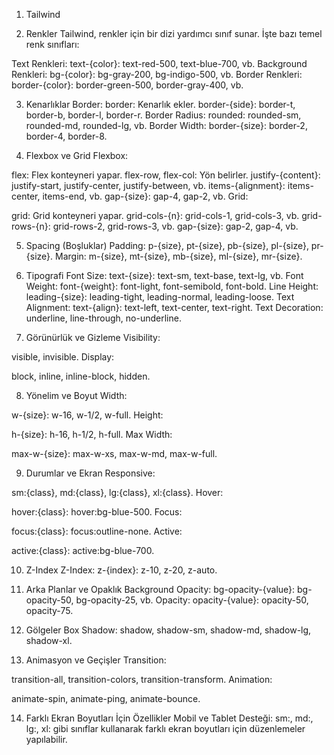 1. Tailwind

2. Renkler
   Tailwind, renkler için bir dizi yardımcı sınıf sunar. İşte bazı temel renk sınıfları:

Text Renkleri:
text-{color}: text-red-500, text-blue-700, vb.
Background Renkleri:
bg-{color}: bg-gray-200, bg-indigo-500, vb.
Border Renkleri:
border-{color}: border-green-500, border-gray-400, vb.

3. Kenarlıklar
   Border:
   border: Kenarlık ekler.
   border-{side}: border-t, border-b, border-l, border-r.
   Border Radius:
   rounded: rounded-sm, rounded-md, rounded-lg, vb.
   Border Width:
   border-{size}: border-2, border-4, border-8.

4. Flexbox ve Grid
   Flexbox:

flex: Flex konteyneri yapar.
flex-row, flex-col: Yön belirler.
justify-{content}: justify-start, justify-center, justify-between, vb.
items-{alignment}: items-center, items-end, vb.
gap-{size}: gap-4, gap-2, vb.
Grid:

grid: Grid konteyneri yapar.
grid-cols-{n}: grid-cols-1, grid-cols-3, vb.
grid-rows-{n}: grid-rows-2, grid-rows-3, vb.
gap-{size}: gap-2, gap-4, vb.

5. Spacing (Boşluklar)
   Padding:
   p-{size}, pt-{size}, pb-{size}, pl-{size}, pr-{size}.
   Margin:
   m-{size}, mt-{size}, mb-{size}, ml-{size}, mr-{size}.

6. Tipografi
   Font Size:
   text-{size}: text-sm, text-base, text-lg, vb.
   Font Weight:
   font-{weight}: font-light, font-semibold, font-bold.
   Line Height:
   leading-{size}: leading-tight, leading-normal, leading-loose.
   Text Alignment:
   text-{align}: text-left, text-center, text-right.
   Text Decoration:
   underline, line-through, no-underline.

7. Görünürlük ve Gizleme
   Visibility:

visible, invisible.
Display:

block, inline, inline-block, hidden.

8. Yönelim ve Boyut
   Width:

w-{size}: w-16, w-1/2, w-full.
Height:

h-{size}: h-16, h-1/2, h-full.
Max Width:

max-w-{size}: max-w-xs, max-w-md, max-w-full.

9. Durumlar ve Ekran
   Responsive:

sm:{class}, md:{class}, lg:{class}, xl:{class}.
Hover:

hover:{class}: hover:bg-blue-500.
Focus:

focus:{class}: focus:outline-none.
Active:

active:{class}: active:bg-blue-700.

10. Z-Index
    Z-Index:
    z-{index}: z-10, z-20, z-auto.

11. Arka Planlar ve Opaklık
    Background Opacity:
    bg-opacity-{value}: bg-opacity-50, bg-opacity-25, vb.
    Opacity:
    opacity-{value}: opacity-50, opacity-75.

12. Gölgeler
    Box Shadow:
    shadow, shadow-sm, shadow-md, shadow-lg, shadow-xl.

13. Animasyon ve Geçişler
    Transition:

transition-all, transition-colors, transition-transform.
Animation:

animate-spin, animate-ping, animate-bounce.

14. Farklı Ekran Boyutları İçin Özellikler
    Mobil ve Tablet Desteği:
    sm:, md:, lg:, xl: gibi sınıflar kullanarak farklı ekran boyutları için düzenlemeler yapılabilir.
